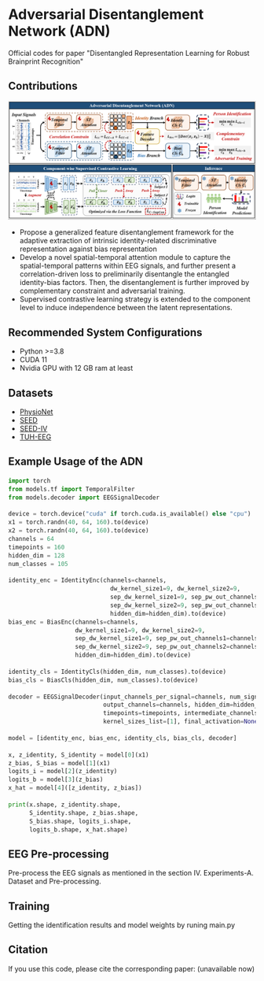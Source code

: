 # Adversarial Disentanglement Network (ADN)
Official codes for paper "Disentangled Representation Learning for Robust Brainprint Recognition"

## Contributions
![Network Architecture](/\figs\model.png)

- Propose a generalized feature disentanglement framework for the adaptive extraction of intrinsic identity-related discriminative representation against bias representation
- Develop a novel spatial-temporal attention module to capture the spatial-temporal patterns within EEG signals, and further present a correlation-driven loss to preliminarily disentangle the entangled identity-bias factors. Then, the disentanglement is further improved by complementary constraint and adversarial training.
- Supervised contrastive learning strategy is extended to the component level to induce independence between the latent representations.

## Recommended System Configurations

- Python >=3.8
- CUDA 11
- Nvidia GPU with 12 GB ram at least

## Datasets

- [PhysioNet](https://www.physionet.org/content/eegmmidb/1.0.0/)
- [SEED](https://bcmi.sjtu.edu.cn/home/seed/seed.html)
- [SEED-IV](https://bcmi.sjtu.edu.cn/home/seed/seed-iv.html)
- [TUH-EEG](https://isip.piconepress.com/projects/tuh_eeg/)

## Example Usage of the ADN

```python
import torch
from models.tf import TemporalFilter
from models.decoder import EEGSignalDecoder

device = torch.device("cuda" if torch.cuda.is_available() else "cpu")
x1 = torch.randn(40, 64, 160).to(device)
x2 = torch.randn(40, 64, 160).to(device)
channels = 64
timepoints = 160
hidden_dim = 128
num_classes = 105

identity_enc = IdentityEnc(channels=channels,
                             dw_kernel_size1=9, dw_kernel_size2=9,
                             sep_dw_kernel_size1=9, sep_pw_out_channels1=channels,
                             sep_dw_kernel_size2=9, sep_pw_out_channels2=channels,
                             hidden_dim=hidden_dim).to(device)
bias_enc = BiasEnc(channels=channels,
                   dw_kernel_size1=9, dw_kernel_size2=9,
                   sep_dw_kernel_size1=9, sep_pw_out_channels1=channels,
                   sep_dw_kernel_size2=9, sep_pw_out_channels2=channels,
                   hidden_dim=hidden_dim).to(device)

identity_cls = IdentityCls(hidden_dim, num_classes).to(device)
bias_cls = BiasCls(hidden_dim, num_classes).to(device)

decoder = EEGSignalDecoder(input_channels_per_signal=channels, num_signals_to_concat=2,
                           output_channels=channels, hidden_dim=hidden_dim,
                           timepoints=timepoints, intermediate_channels_list=[],
                           kernel_sizes_list=[1], final_activation=None).to(device)

model = [identity_enc, bias_enc, identity_cls, bias_cls, decoder]

x, z_identity, S_identity = model[0](x1)
z_bias, S_bias = model[1](x1)
logits_i = model[2](z_identity)
logits_b = model[3](z_bias)
x_hat = model[4]([z_identity, z_bias])

print(x.shape, z_identity.shape, 
      S_identity.shape, z_bias.shape, 
      S_bias.shape, logits_i.shape, 
      logits_b.shape, x_hat.shape)
```

## EEG Pre-processing

Pre-process the EEG signals as mentioned in the section IV. Experiments-A. Dataset and Pre-processing.

## Training

Getting the identification results and model weights by runing main.py 

## Citation

If you use this code, please cite the corresponding paper: (unavailable now)

